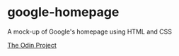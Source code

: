 # google-homepage
A mock-up of Google's homepage using HTML and CSS

[The Odin Project](https://www.theodinproject.com/)
